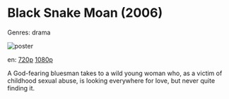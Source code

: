 # Black Snake Moan (2006)

Genres: drama

![poster](http://image.tmdb.org/t/p/w500/vqSmcjiN3nJVSWumCHcytFVWD03.jpg)

en:
  [720p](magnet:?xt=urn:btih:D78887B8AD66CC9CD5BDE633C218358BF223C3A8&tr=udp://glotorrents.pw:6969/announce&tr=udp://tracker.opentrackr.org:1337/announce&tr=udp://torrent.gresille.org:80/announce&tr=udp://tracker.openbittorrent.com:80&tr=udp://tracker.coppersurfer.tk:6969&tr=udp://tracker.leechers-paradise.org:6969&tr=udp://p4p.arenabg.ch:1337&tr=udp://tracker.internetwarriors.net:1337)
  [1080p](magnet:?xt=urn:btih:37ECE0735025BDB6A5CDC9F72DC1984814E473B7&tr=udp://glotorrents.pw:6969/announce&tr=udp://tracker.opentrackr.org:1337/announce&tr=udp://torrent.gresille.org:80/announce&tr=udp://tracker.openbittorrent.com:80&tr=udp://tracker.coppersurfer.tk:6969&tr=udp://tracker.leechers-paradise.org:6969&tr=udp://p4p.arenabg.ch:1337&tr=udp://tracker.internetwarriors.net:1337)
  


A God-fearing bluesman takes to a wild young woman who, as a victim of childhood sexual abuse, is looking everywhere for love, but never quite finding it.